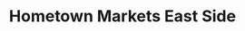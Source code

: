 ---
title: "Hometown Markets East Side"
url: /owosso/hometown-markets-east-side/
shop: convenience
---